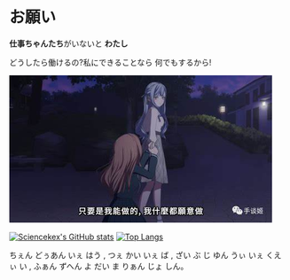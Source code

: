 # お願い

**仕事ちゃんたち**がいないと  **わたし**

どうしたら働けるの?私にできることなら 何でもするから!

![惊世一跪](./asset/OIP-C.jpg)



[![Sciencekex's GitHub stats](https://github-readme-stats-sciencekexs-projects.vercel.app/api?locale=ja&username=Sciencekex&hide=issues&show_icons=true)](https://github.com)
[![Top Langs](https://github-readme-stats-sciencekexs-projects.vercel.app/api/top-langs/?username=Sciencekex&layout=compact&size_weight=0.66&count_weight=0.33)](https://github.com)

ちぇん どぅあん いぇ はう , つぇ かい いぇ ば , ざい ぶ じ ゆん うぃ いぇ くえぃ い , ふぁん ずへん よ だい ま りぁん じょ しん。
